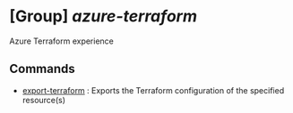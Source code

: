 # [Group] _azure-terraform_

Azure Terraform experience

## Commands

- [export-terraform](/Commands/azure-terraform/_export-terraform.md)
: Exports the Terraform configuration of the specified resource(s)
